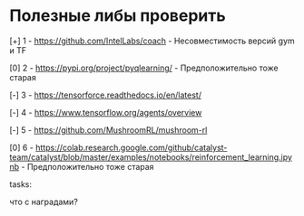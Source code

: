 # Полезные либы проверить

[+] 1 - https://github.com/IntelLabs/coach - Несовместимость версий gym и TF
  
[0] 2 - https://pypi.org/project/pyqlearning/  - Предположительно тоже старая
  
[-] 3 - https://tensorforce.readthedocs.io/en/latest/
  
[-] 4 - https://www.tensorflow.org/agents/overview  
  
[-] 5 - https://github.com/MushroomRL/mushroom-rl

[0] 6 - https://colab.research.google.com/github/catalyst-team/catalyst/blob/master/examples/notebooks/reinforcement_learning.ipynb - Предположительно тоже старая


tasks:

что с наградами?
